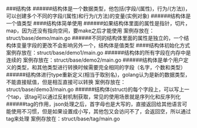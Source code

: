 ###结构体
######结构体是一个数据类型，他包括(字段/(属性)，行为/(方法))，可以创建多个不同的字段/(属性)和行为/(方法)的变量(实例对象)
######结构体是一个值类型
####结构体简单使用
######如果结构体里面的属性是指针，切片，map，因为还没有指向空间，要make之后才能使用
案例存放在：struct/base/demo/main.go
######不同的结构体里面的属性是独立的，一个结构体变量字段的更改不会影响另外一个，结构体是值类型
####结构体初始化方式
案例存放在：struct/base/demo1/main.go
######结构体的所有字段在内存中是连续的
案例存放在：struct/base/demo2/main.go
######结构体是单个用户定义的类型，和其他类型进行转换时候需要完全相同的字段（名字，个数和类型）
######结构体进行type重新定义(相当于取别名)，golang认为是新的数据类型，不能直接赋值，但是相互直接可以转换
案例存放在：struct/base/demo3/main.go
######结构体(struct)的每个字段上，可以写上一个tap，该tag可以通过反射机制获取，常见的使用场景就是序列化和反序列化
######tag的作用，json处理之后，首字母也是大写的，直接返回给其他语言可能使用不习惯，但是如果设置成小写，其他包又会访问不了，会返回空，所以通过tag来处理
案例存放在：struct/base/tag/main.go